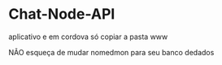 # Chat-Node-API
 
aplicativo e em cordova só copiar a pasta www 

NÃO esqueça de mudar nomedmon para seu banco dedados 
